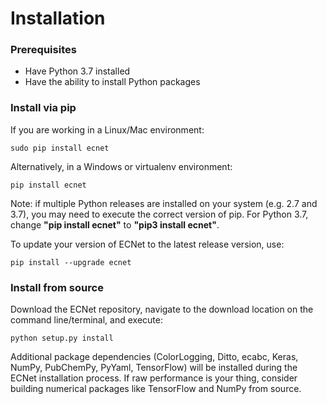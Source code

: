 # Installation

### Prerequisites
- Have Python 3.7 installed
- Have the ability to install Python packages

### Install via pip
If you are working in a Linux/Mac environment:
```
sudo pip install ecnet
```

Alternatively, in a Windows or virtualenv environment:
```
pip install ecnet
```

Note: if multiple Python releases are installed on your system (e.g. 2.7 and 3.7), you may need to execute the correct version of pip. For Python 3.7, change **"pip install ecnet"** to **"pip3 install ecnet"**.

To update your version of ECNet to the latest release version, use:
```
pip install --upgrade ecnet
```

### Install from source
Download the ECNet repository, navigate to the download location on the command line/terminal, and execute:
```
python setup.py install
```

Additional package dependencies (ColorLogging, Ditto, ecabc, Keras, NumPy, PubChemPy, PyYaml, TensorFlow) will be installed during the ECNet installation process. If raw performance is your thing, consider building numerical packages like TensorFlow and NumPy from source.

